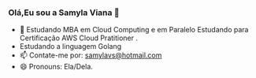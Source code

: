 ### Olá,Eu sou a Samyla Viana 👋



- 🌱 Estudando MBA em Cloud Computing e em Paralelo Estudando para Certificação AWS Cloud Pratitioner .
- Estudando a linguagem Golang
- 📫 Contate-me por: samylavs@hotmail.com
- 😄 Pronouns: Ela/Dela.


  
 #####
  
  
